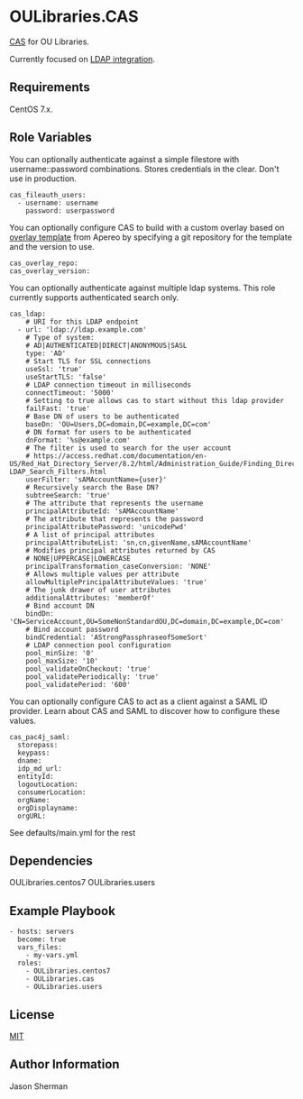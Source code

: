 OULibraries.CAS
=========

[CAS](https://apereo.github.io/cas/4.2.x/index.html) for OU Libraries.

Currently focused on [LDAP integration](https://apereo.github.io/cas/4.2.x/installation/LDAP-Authentication.html).

Requirements
------------

CentOS 7.x.

Role Variables
--------------
You can optionally authenticate against a simple filestore with username::password combinations. Stores credentials in the clear. Don't use in production.

```
cas_fileauth_users:
  - username: username
    password: userpassword
```

You can optionally configure CAS to build with a custom overlay based
on [overlay template](https://github.com/apereo/cas-overlay-template)
from Apereo by specifying a git repository for the template and the
version to use.

```
cas_overlay_repo: 
cas_overlay_version: 
```



You can optionally authenticate against multiple ldap systems.  This role currently supports authenticated search only.

```
cas_ldap:
    # URI for this LDAP endpoint
  - url: 'ldap://ldap.example.com'
    # Type of system:
    # AD|AUTHENTICATED|DIRECT|ANONYMOUS|SASL
    type: 'AD'
    # Start TLS for SSL connections
    useSsl: 'true'
    useStartTLS: 'false'
    # LDAP connection timeout in milliseconds
    connectTimeout: '5000'
    # Setting to true allows cas to start without this ldap provider
    failFast: 'true'
    # Base DN of users to be authenticated
    baseDn: 'OU=Users,DC=domain,DC=example,DC=com'
    # DN format for users to be authenticated
    dnFormat: '%s@example.com'
    # The filter is used to search for the user account
    # https://access.redhat.com/documentation/en-US/Red_Hat_Directory_Server/8.2/html/Administration_Guide/Finding_Directory_Entries-LDAP_Search_Filters.html
    userFilter: 'sAMAccountName={user}'
    # Recursively search the Base DN?
    subtreeSearch: 'true'
    # The attribute that represents the username
    principalAttributeId: 'sAMAccountName'
    # The attribute that represents the password
    principalAttributePassword: 'unicodePwd'
    # A list of principal attributes
    principalAttributeList: 'sn,cn,givenName,sAMAccountName'
    # Modifies principal attributes returned by CAS
    # NONE|UPPERCASE|LOWERCASE
    principalTransformation_caseConversion: 'NONE'
    # Allows multiple values per attribute
    allowMultiplePrincipalAttributeValues: 'true'
    # The junk drawer of user attributes
    additionalAttributes: 'memberOf'
    # Bind account DN
    bindDn: 'CN=ServiceAccount,OU=SomeNonStandardOU,DC=domain,DC=example,DC=com'
    # Bind account password
    bindCredential: 'AStrongPassphraseofSomeSort'
    # LDAP connection pool configuration
    pool_minSize: '0'
    pool_maxSize: '10'
    pool_validateOnCheckout: 'true'
    pool_validatePeriodically: 'true'
    pool_validatePeriod: '600'
```

You can optionally configure CAS to act as a client against a SAML ID provider. Learn about CAS and SAML to discover how to configure these values.

```
cas_pac4j_saml:
  storepass:
  keypass:
  dname:
  idp_md_url:
  entityId:
  logoutLocation:
  consumerLocation:
  orgName:
  orgDisplayname:
  orgURL:
```

See defaults/main.yml for the rest

Dependencies
------------

OULibraries.centos7
OULibraries.users

Example Playbook
----------------

```
- hosts: servers
  become: true
  vars_files:
    - my-vars.yml
  roles:
    - OULibraries.centos7
    - OULibraries.cas
    - OULibraries.users
```

License
-------

[MIT](https://github.com/OULibraries/ansible-role-cas/blob/master/LICENSE)

Author Information
------------------

Jason Sherman
